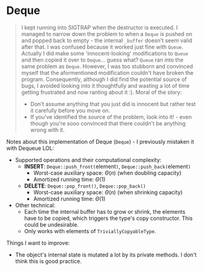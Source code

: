 # Deque
> I kept running into SIGTRAP when the destructor is executed. I managed to narrow down the problem to when a `Deque` is pushed on and popped back to empty - the internal `_buffer` doesn't seem valid after that. I was confused because it worked just fine with `Queue`. Actually I did make some 'innocent-looking' modifications to `Queue` and then copied it over to `Deque`... guess what? `Queue` ran into the same problem as `Deque`. However, I was too stubborn and convinced myself that the aformentioned modification couldn't have broken the program. Consequently, although I did find the potential source of bugs, I avoided looking into it thoughtfully and wasting a lot of time getting frustrated and now ranting about it :).
> Moral of the story:
> * Don't assume anything that you just did is innocent but rather test it carefully before you move on.
> * If you've identified the source of the problem, look into it! - even though you're sooo convinced that there couldn't be anything wrong with it.

Notes about this implementation of Deque (`Deque`) - I previously mistaken it with Dequeue LOL:
* Supported operations and their computational complexity:
    * **INSERT**: `Deque::push_front(`element`)`, `Deque::push_back(`element`)`
        * Worst-case auxiliary space: $\Theta(n)$ (when doubling capacity)
        * Amortized running time: $\Theta(1)$
    * **DELETE**: `Deque::pop_front()`, `Deque::pop_back()`
        * Worst-case auxiliary space: $\Theta(n)$ (when shrinking capacity)
        * Amortized running time: $\Theta(1)$ 
* Other technical:
    * Each time the internal buffer has to grow or shrink, the elements have to be copied, which triggers the type's copy constructor. This could be undesirable.
    * Only works with elements of `TriviallyCopyableType`.

Things I want to improve:
* The object's internal state is mutated a lot by its private methods. I don't think this is good practice.